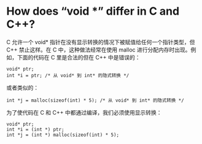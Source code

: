 ﻿# How does “void *” differ in C and C++?
C 允许一个 void* 指针在没有显示转换的情况下被赋值给任何一个指针类型，但 C++ 禁止这样。在 C 中，这种做法经常在使用 malloc 进行分配内存时出现。例如，下面的代码在 C 里是合法的但在 C++ 中是错误的：

```
void* ptr;
int *i = ptr; /* 从 void* 到 int* 的隐式转换 */
```
或者类似的：

```
int *j = malloc(sizeof(int) * 5); /* 从 void* 到 int* 的隐式转换 */
```
为了使代码在 C 和 C++ 中都通过编译，我们必须使用显示转换：

```
void* ptr;
int *i = (int *) ptr;
int *j = (int *) malloc(sizeof(int) * 5);
```

